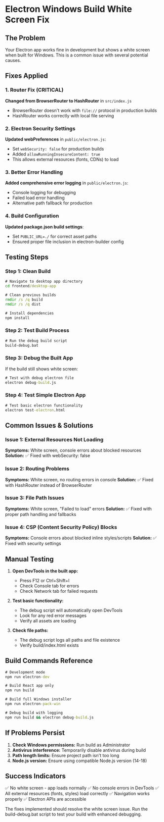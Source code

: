 # Electron Windows Build White Screen Fix

## The Problem
Your Electron app works fine in development but shows a white screen when built for Windows. This is a common issue with several potential causes.

## Fixes Applied

### 1. Router Fix (CRITICAL)
**Changed from BrowserRouter to HashRouter** in `src/index.js`
- BrowserRouter doesn't work with `file://` protocol in production builds
- HashRouter works correctly with local file serving

### 2. Electron Security Settings
**Updated webPreferences** in `public/electron.js`:
- Set `webSecurity: false` for production builds
- Added `allowRunningInsecureContent: true`
- This allows external resources (fonts, CDNs) to load

### 3. Better Error Handling
**Added comprehensive error logging** in `public/electron.js`:
- Console logging for debugging
- Failed load error handling
- Alternative path fallback for production

### 4. Build Configuration
**Updated package.json build settings**:
- Set `PUBLIC_URL=./` for correct asset paths
- Ensured proper file inclusion in electron-builder config

## Testing Steps

### Step 1: Clean Build
```cmd
# Navigate to desktop app directory
cd frontend/desktop-app

# Clean previous builds
rmdir /s /q build
rmdir /s /q dist

# Install dependencies
npm install
```

### Step 2: Test Build Process
```cmd
# Run the debug build script
build-debug.bat
```

### Step 3: Debug the Built App
If the build still shows white screen:
```cmd
# Test with debug electron file
electron debug-build.js
```

### Step 4: Test Simple Electron App
```cmd
# Test basic electron functionality
electron test-electron.html
```

## Common Issues & Solutions

### Issue 1: External Resources Not Loading
**Symptoms:** White screen, console errors about blocked resources
**Solution:** ✅ Fixed with webSecurity: false

### Issue 2: Routing Problems
**Symptoms:** White screen, no routing errors in console
**Solution:** ✅ Fixed with HashRouter instead of BrowserRouter

### Issue 3: File Path Issues
**Symptoms:** White screen, "Failed to load" errors
**Solution:** ✅ Fixed with proper path handling and fallbacks

### Issue 4: CSP (Content Security Policy) Blocks
**Symptoms:** Console errors about blocked inline styles/scripts
**Solution:** ✅ Fixed with security settings

## Manual Testing

1. **Open DevTools in the built app:**
   - Press F12 or Ctrl+Shift+I
   - Check Console tab for errors
   - Check Network tab for failed requests

2. **Test basic functionality:**
   - The debug script will automatically open DevTools
   - Look for any red error messages
   - Verify all assets are loading

3. **Check file paths:**
   - The debug script logs all paths and file existence
   - Verify build/index.html exists

## Build Commands Reference

```cmd
# Development mode
npm run electron-dev

# Build React app only
npm run build

# Build full Windows installer
npm run electron-pack-win

# Debug build with logging
npm run build && electron debug-build.js
```

## If Problems Persist

1. **Check Windows permissions:** Run build as Administrator
2. **Antivirus interference:** Temporarily disable antivirus during build
3. **Path length limits:** Ensure project path isn't too long
4. **Node.js version:** Ensure using compatible Node.js version (14-18)

## Success Indicators

✅ No white screen - app loads normally
✅ No console errors in DevTools
✅ All external resources (fonts, styles) load correctly
✅ Navigation works properly
✅ Electron APIs are accessible

The fixes implemented should resolve the white screen issue. Run the build-debug.bat script to test your build with enhanced debugging.
